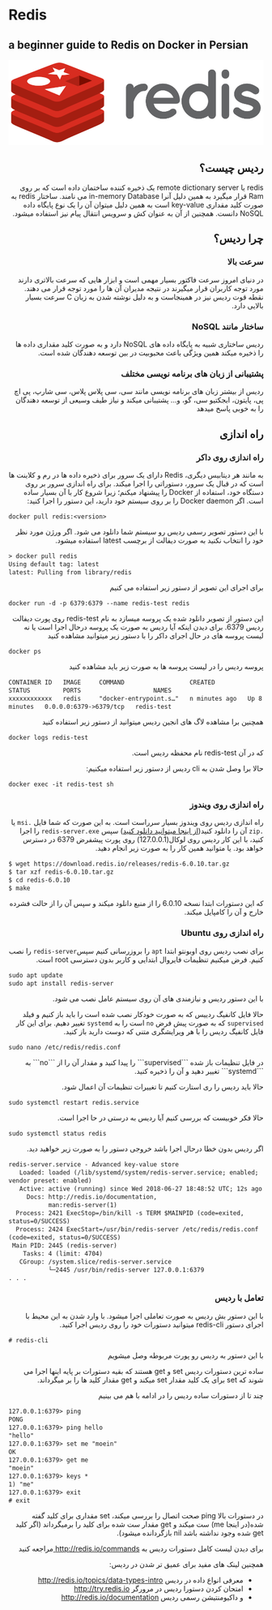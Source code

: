 # Redis
## a beginner guide to Redis on Docker in Persian
<p align="center">
    <img src="https://github.com/AryanAhadinia/web_workshop/blob/redis_article/Redis/public/redis_logo.svg" alt="Redis Logo">
</p>
<div dir="rtl">

## ردیس چیست؟
  redis یا remote dictionary server یک ذخیره کننده ساختمان داده است که بر روی Ram قرار میگیرد به همین دلیل آنرا in-memory Database می نامند. ساختار redis به صورت کلید مقداری key-value است به همین دلیل میتوان آن را یک نوع پایگاه داده NoSQL دانست. همچنین از آن به عنوان کش و سرویس انتقال پیام نیز استفاده میشود.

## چرا ردیس؟

### سرعت بالا
در دنیای امروز سرعت فاکتور بسیار مهمی است و ابزار هایی که سرعت بالاتری دارند مورد توجه کاربران قرار میگیرند در نتیجه مدیران آن ها را مورد توجه قرار می دهند. نقطه قوت ردیس نیز در همینجاست و به دلیل نوشته شدن به زبان C سرعت بسیار بالایی دارد.

### ساختار مانند NoSQL

ردیس ساختاری شبیه به پایگاه داده های NoSQL دارد و به صورت کلید مقداری داده ها را ذخیره میکند همین ویژگی باعث محبوبیت در بین توسعه دهندگان شده است.

### پشتیبانی از زبان های برنامه نویسی مختلف

ردیس از بیشتر زبان های برنامه نویسی مانند سی، سی پلاس پلاس، سی شارپ، پی اچ پی، پایتون، ابجکتیو سی، گو، و... پشتیبانی میکند و نیاز طیف وسیعی از توسعه دهندگان را به خوبی پاسخ میدهد


## راه اندازی

### راه اندازی روی داکر
  به مانند هر دیتابیس دیگری، Redis دارای یک سرور برای ذخیره داده ها در رم و کلاینت ها است که در قبال یک سرور، دستوراتی را اجرا میکند. برای راه اندازی سرور بر روی دستگاه خود، استفاده از Docker را پیشنهاد میکنم؛ زیرا شروع کار با آن بسیار ساده است. اگر Docker daemon را بر روی سیستم خود دارید، این دستور را اجرا کنید:
</div>
  
  ```
  docker pull redis:<version>
  ```
  
  <div dir="rtl">
  با این دستور تصویر رسمی ردیس رو سیستم شما دانلود می شود. اگر ورژن مورد نظر خود را انتخاب نکنید به صورت دیفالت از برچسب latest استفاده میشود.

</div>

```
> docker pull redis
Using default tag: latest
latest: Pulling from library/redis
```
<div dir="rtl">
  
  برای اجرای این تصویر از دستور زیر استفاده می کنیم
  
</div>

```
docker run -d -p 6379:6379 --name redis-test redis
```

<div dir="rtl">
  
  این دستور از تصویر دانلود شده یک پروسه میسازد به نام redis-test روی پورت دیفالت ردیس 6379. برای دیدن اینکه آیا ردیس به صورت یک پروسه درحال اجرا است یا نه لیست پروسه های در حال اجرای داکر را با دستور زیر میتوانید مشاهده کنید
  
  </div>
  
 ```
 docker ps
 ```
 
 <div dir="rtl">
  
  پروسه ردیس را در لیست پروسه ها به صورت زیر باید مشاهده کنید
  
  </div>
  
```
CONTAINER ID   IMAGE     COMMAND                  CREATED         STATUS         PORTS                    NAMES
xxxxxxxxxxxx   redis     "docker-entrypoint.s…"   n minutes ago   Up 8 minutes   0.0.0.0:6379->6379/tcp   redis-test
```

<div dir="rtl">
  همچنین برا مشاهده لاگ های انجین ردیس میتوانید از دستور زیر استفاده کنید
  
  </div>
  
```
docker logs redis-test
```

<div dir="rtl">
  که در آن redis-test نام محفظه ردیس است.
  
  حالا برا وصل شدن به cli ردیس از دستور زیر استفاده میکنیم:
  </div>
  
```
docker exec -it redis-test sh
```

<div dir="rtl">

### راه اندازی روی ویندوز

راه اندازی ردیس روی ویندوز بسیار سرراست است. به این صورت که شما فایل ```.msi``` یا ```.zip``` آن را دانلود کنید([از اینجا میتوانید دانلود کنید](https://redis.io/download)) سپس ```redis-server.exe``` را اجرا کنید، با این کار ردیس روی لوکال(127.0.0.1) روی پورت پیشفرض 6379 در دسترس خواهد بود. یا متوانید همین کار را به صورت زیر انجام دهید.
    
</div>

```
$ wget https://download.redis.io/releases/redis-6.0.10.tar.gz
$ tar xzf redis-6.0.10.tar.gz
$ cd redis-6.0.10
$ make
```

<div dir="rtl">
    که این دستورات ابتدا نسخه 6.0.10 را از منبع دانلود میکند و سپس آن را از حالت فشرده خارج و آن را کامپایل میکند.
    
</div>

<div dir="rtl">
    
### راه اندازی روی Ubuntu
    
    
برای نصب ردیس روی اوبونتو ابتدا ```apt``` را بروزرسانی کنیم سپس```redis-server``` را نصب کنیم. فرض میکنیم تنظیمات فایروال ابتدایی و کاربر بدون دسترسی root است.
    
    
</div>

```
sudo apt update
sudo apt install redis-server
```

<div dir="rtl">

با این دستور ردیس و نیازمندی های آن روی سیستم عامل نصب می شود.

حالا فایل کانفیگ ردییس که به صورت خودکار نصب شده است را باید باز کنیم و فیلد ```supervised``` که به صورت پیش فرض ```no``` است را به ```systemd``` تغییر دهیم. برای این کار فایل کانفیگ ردیس را با هر ویرایشگری متنی که دوست دارید باز کنید.

</div>

```
sudo nano /etc/redis/redis.conf
```
<div dir="rtl">
 در فایل تنظیمات باز شده ```supervised``` را پیدا کنید و مقدار آن را از ```no``` به ```systemd``` تغییر دهید و آن را ذخیره کنید.
    
  حالا باید ردیس را ری استارت کنیم تا تغییرات تنظیمات آن اعمال شود.
    
</div>

```
sudo systemctl restart redis.service
```
<div dir="rtl">
    
حالا فکر خوبیست که بررسی کنیم آیا ردیس به درستی در حا اجرا است.
    
</div>

```
sudo systemctl status redis
```
<div dir="rtl">
    
اگر ردیس بدون خطا درحال اجرا باشد خروجی دستور را به صورت زیر خواهید دید.
    
</div>

```
redis-server.service - Advanced key-value store
   Loaded: loaded (/lib/systemd/system/redis-server.service; enabled; vendor preset: enabled)
   Active: active (running) since Wed 2018-06-27 18:48:52 UTC; 12s ago
     Docs: http://redis.io/documentation,
           man:redis-server(1)
  Process: 2421 ExecStop=/bin/kill -s TERM $MAINPID (code=exited, status=0/SUCCESS)
  Process: 2424 ExecStart=/usr/bin/redis-server /etc/redis/redis.conf (code=exited, status=0/SUCCESS)
 Main PID: 2445 (redis-server)
    Tasks: 4 (limit: 4704)
   CGroup: /system.slice/redis-server.service
           └─2445 /usr/bin/redis-server 127.0.0.1:6379
. . .
```

<div dir="rtl">

### تعامل با ردیس 

با این دستور بش ردیس به صورت تعاملی اجرا میشود. با وارد شدن به این محیط با اجرای دستور redis-cli میتوانید دستورات خود را روی ردیس اجرا کنید.

</div>

```
# redis-cli
```

<div dir="rtl">
  
  با این دستور به ردیس رو پورت مربوطه وصل میشویم
  
  ساده ترین دستورات ردیس set و get هستند که بقیه دستورات بر پایه اینها اجرا می شوند که set برای یک کلید مقدار set میکند و get مقدار کلید ها را بر میگرداند.
  
  چند تا از دستورات ساده ردیس را در ادامه با هم می بینیم
  
  </div>
  
```
127.0.0.1:6379> ping
PONG
127.0.0.1:6379> ping hello
"hello"
127.0.0.1:6379> set me "moein"
OK
127.0.0.1:6379> get me
"moein"
127.0.0.1:6379> keys *
1) "me"
127.0.0.1:6379> exit
# exit
```

<div dir="rtl">
در دستورات بالا ping صحت اتصال را بررسی میکند، set مقداری برای کلید گفته شده(در اینجا me) ست میکند و get مقدار ست شده برای کلید را برمیگرداند (اگر کلید get شده وجود نداشته باشد nil بازگردانده میشود).  
  
  
</div>  


<div dir="rtl">
 
 برای دیدن لیست کامل دستورات ردیس به [http://redis.io/commands
](http://redis.io/commands
) مراجعه کنید


همچنین لینک های مفید برای عمیق تر شدن در ردیس:

* معرفی انواع داده در ردیس http://redis.io/topics/data-types-intro
* امتحان کردن دستورا ردیس در مرورگر http://try.redis.io
* و داکیومنتیشن رسمی ردیس http://redis.io/documentation

</div>
